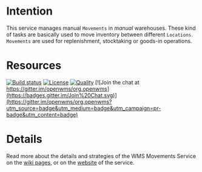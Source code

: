 # Intention
This service manages manual `Movements` in _manual_ warehouses. These kind of tasks are basically used to move inventory between different
`Locations`. `Movements` are used for replenishment, stocktaking or goods-in operations.

# Resources
[![Build status](https://github.com/openwms/org.openwms.wms.movements/actions/workflows/master-build.yml/badge.svg)](https://github.com/openwms/org.openwms.wms.movements/actions/workflows/master-build.yml)
[![License](https://img.shields.io/badge/License-Apache%202.0-blue.svg)](LICENSE)
[![Quality](https://sonarcloud.io/api/project_badges/measure?project=org.openwms:org.openwms.wms.movements&metric=alert_status)](https://sonarcloud.io/dashboard?id=org.openwms:org.openwms.wms.movements)
[![Join the chat at https://gitter.im/openwms/org.openwms](https://badges.gitter.im/Join%20Chat.svg)](https://gitter.im/openwms/org.openwms?utm_source=badge&utm_medium=badge&utm_campaign=pr-badge&utm_content=badge)

# Details
Read more about the details and strategies of the WMS Movements Service on the [wiki pages](https://wiki.butan092.startdedicated.de/projects/wms-movements-service/wiki),
or on the [website](https://openwms.github.io/org.openwms.wms.movements/) of the service.
